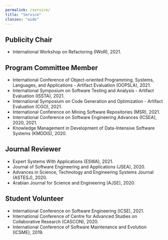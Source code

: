 ```yaml
---
permalink: /service/
title: "Service"
classes: "wide"
---
```


## Publicity Chair

- International Workshop on Refactoring (IWoR), 2021. 

## Program Committee Member

- International Conference of Object-oriented Programming, Systems, Languages, and Applications - Artifact Evaluation (OOPSLA), 2021.
- International Symposium on Software Testing and Analysis - Artifact Evaluation (ISSTA), 2021.
- International Symposium on Code Generation and Optimization - Artifact Evaluation (CGO), 2021.
- International Conference on Mining Software Repositories (MSR), 2021.
- International Conference on Software Engineering Advances (ICSEA), 2020, 2021.
- Knowledge Management in Development of Data-Intensive Software Systems (KMDDIS), 2020.


## Journal Reviewer

- Expert Systems With Applications (ESWA), 2021.
- Journal of Software Engineering and Applications (JSEA), 2020.
- Advances in Science, Technology and Engineering Systems Journal (ASTESJ), 2020.
- Arabian Journal for Science and Engineering (AJSE), 2020.


## Student Volunteer

- International Conference on Software Engineering (ICSE), 2021.
- International Conference of Centre for Advanced Studies on Collaborative Research (CASCON), 2020.
- International Conference of Software Maintenance and Evolution (ICSME), 2019.










